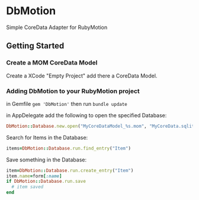 # DbMotion

Simple CoreData Adapter for RubyMotion

## Getting Started

### Create a MOM CoreData Model
Create a XCode "Empty Project" add there a CoreData Model.


### Adding DbMotion to your RubyMotion project

in Gemfile
`gem 'DbMotion'`
then run `bundle update`

in AppDelegate add the following to open the specified Database:
```ruby
DbMotion::Database.new.open("MyCoreDataModel_%s.mom", "MyCoreData.sqlite")
```

Search for Items in the Database:
```ruby
items=DbMotion::Database.run.find_entry("Item")
```

Save something in the Database:
```ruby
item=DbMotion::Database.run.create_entry("Item")
item.name=form[:name]
if DbMotion::Database.run.save
  # item saved
end
```
